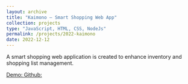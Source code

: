 ```yaml
---
layout: archive
title: "Kaimono – Smart Shopping Web App"
collection: projects
type: "JavaScript, HTML, CSS, NodeJs"
permalink: /projects/2022-kaimono
date: 2022-12-12
---
```


A smart shopping web application is created to enhance inventory and shopping list management.


<!-- citation and icon code -->
<p> 
<a href="https://cse110-fa22-group22.github.io/cse110-fa22-group22/source/html/home.html">Demo:  <i class="fas fa-fw fa-link zoom" aria-hidden="true"></i></a>   
<a href="https://github.com/ahvuong/cse110-fa22-group22">Github: <i class="fab fa-fw fa-github zoom" aria-hidden="true"></i></a>
</p>